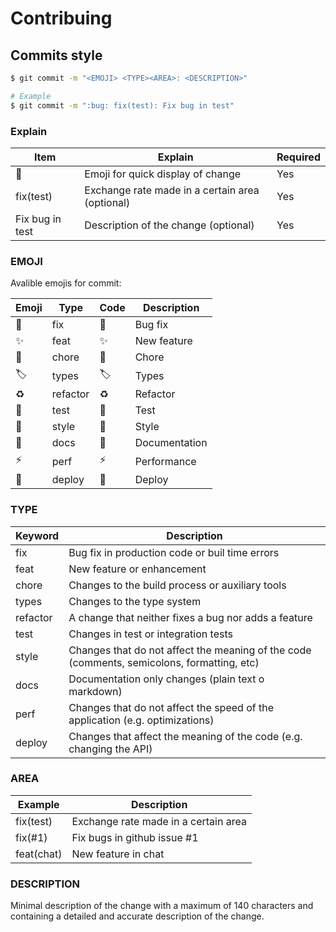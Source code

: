 # Contribuing

## Commits style

```sh
$ git commit -m "<EMOJI> <TYPE><AREA>: <DESCRIPTION>"

# Example
$ git commit -m ":bug: fix(test): Fix bug in test"
```

### Explain

| Item            | Explain                                         | Required |
| --------------- | ----------------------------------------------- | -------- |
| :bug:           | Emoji for quick display of change               | Yes      |
| fix(test)       | Exchange rate made in a certain area (optional) | Yes      |
| Fix bug in test | Description of the change (optional)            | Yes      |

### EMOJI

Avalible emojis for commit:

| Emoji | Type     | Code        | Description   |
| ----- | -------- | ----------- | ------------- |
| 🐛    | fix      | :bug:       | Bug fix       |
| ✨    | feat     | :sparkles:  | New feature   |
| 🔧    | chore    | :wrench:    | Chore         |
| 🏷️    | types    | :label:     | Types         |
| ♻️    | refactor | :recycle:   | Refactor      |
| 🧪    | test     | :test_tube: | Test          |
| 🎨    | style    | :art:       | Style         |
| 📝    | docs     | :memo:      | Documentation |
| ⚡    | perf     | :zap:       | Performance   |
| 🚀    | deploy   | :rocket:    | Deploy        |

### TYPE

| Keyword  | Description                                                                                |
| -------- | ------------------------------------------------------------------------------------------ |
| fix      | Bug fix in production code or buil time errors                                             |
| feat     | New feature or enhancement                                                                 |
| chore    | Changes to the build process or auxiliary tools                                            |
| types    | Changes to the type system                                                                 |
| refactor | A change that neither fixes a bug nor adds a feature                                       |
| test     | Changes in test or integration tests                                                       |
| style    | Changes that do not affect the meaning of the code (comments, semicolons, formatting, etc) |
| docs     | Documentation only changes (plain text o markdown)                                         |
| perf     | Changes that do not affect the speed of the application (e.g. optimizations)               |
| deploy   | Changes that affect the meaning of the code (e.g. changing the API)                        |

### AREA

| Example    | Description                          |
| ---------- | ------------------------------------ |
| fix(test)  | Exchange rate made in a certain area |
| fix(#1)    | Fix bugs in github issue #1          |
| feat(chat) | New feature in chat                  |

### DESCRIPTION

Minimal description of the change with a maximum of 140 characters and containing a detailed and accurate description of the change.
